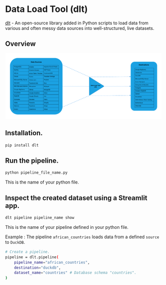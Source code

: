 # Data Load Tool (dlt)
[dlt](https://dlthub.com/docs) - An open-source library added in Python scripts to load data from various and often messy data sources into well-structured, live datasets.

## Overview
![dlt](dataloadtool.svg)

## Installation.
```sh
pip install dlt
```

## Run the pipeline.
```sh
python pipeline_file_name.py
```
This is the name of your python file.

## Inspect the created dataset using a Streamlit app.
```sh
dlt pipeline pipeline_name show
```
This is the name of your pipeline defined in your python file. 

Example : The pipeline `african_countries` loads data from a defined `source` to `DuckDB`.
```sh
# Create a pipeline.
pipeline = dlt.pipeline(
    pipeline_name="african_countries",
    destination="duckdb",
    dataset_name="countries" # Database schema "countries".
)
```
